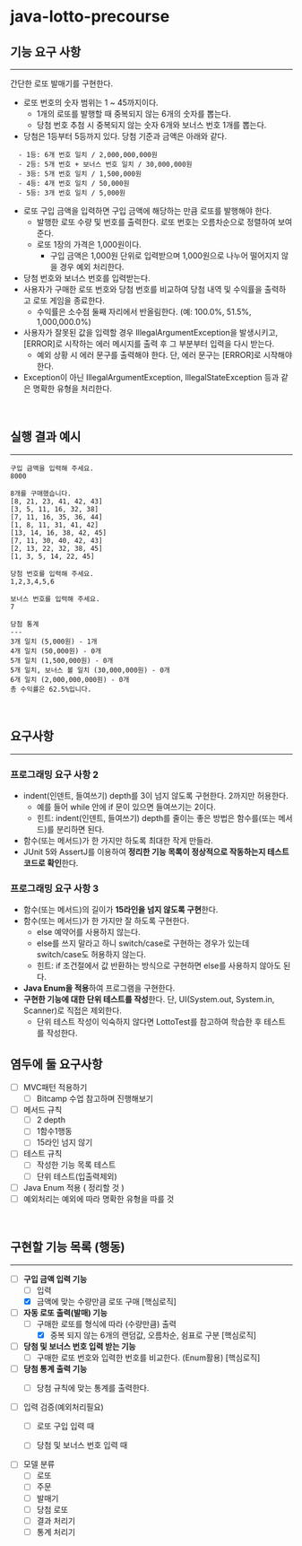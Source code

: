 # java-lotto-precourse

## 기능 요구 사항
- - -
간단한 로또 발매기를 구현한다.
- 로또 번호의 숫자 범위는 1 ~ 45까지이다.
  - 1개의 로또를 발행할 때 중복되지 않는 6개의 숫자를 뽑는다.
  - 당첨 번호 추첨 시 중복되지 않는 숫자 6개와 보너스 번호 1개를 뽑는다.
- 당첨은 1등부터 5등까지 있다. 당첨 기준과 금액은 아래와 같다.
```
  - 1등: 6개 번호 일치 / 2,000,000,000원
  - 2등: 5개 번호 + 보너스 번호 일치 / 30,000,000원
  - 3등: 5개 번호 일치 / 1,500,000원
  - 4등: 4개 번호 일치 / 50,000원
  - 5등: 3개 번호 일치 / 5,000원
```
- 로또 구입 금액을 입력하면 구입 금액에 해당하는 만큼 로또를 발행해야 한다.
  - 발행한 로또 수량 및 번호를 출력한다. 로또 번호는 오름차순으로 정렬하여 보여준다.
  - 로또 1장의 가격은 1,000원이다.
    - 구입 금액은 1,000원 단위로 입력받으며 1,000원으로 나누어 떨어지지 않을 경우 예외 처리한다.
- 당첨 번호와 보너스 번호를 입력받는다.
- 사용자가 구매한 로또 번호와 당첨 번호를 비교하여 당첨 내역 및 수익률을 출력하고 로또 게임을 종료한다.
  - 수익률은 소수점 둘째 자리에서 반올림한다. (예: 100.0%, 51.5%, 1,000,000.0%)
- 사용자가 잘못된 값을 입력할 경우 IllegalArgumentException을 발생시키고, [ERROR]로 시작하는 에러 메시지를 출력 후 그 부분부터 입력을 다시 받는다.
  - 예외 상황 시 에러 문구를 출력해야 한다. 단, 에러 문구는 [ERROR]로 시작해야 한다.
- Exception이 아닌 IllegalArgumentException, IllegalStateException 등과 같은 명확한 유형을 처리한다.

<br>

## 실행 결과 예시
- - -

```
구입 금액을 입력해 주세요.
8000

8개를 구매했습니다.
[8, 21, 23, 41, 42, 43]
[3, 5, 11, 16, 32, 38]
[7, 11, 16, 35, 36, 44]
[1, 8, 11, 31, 41, 42]
[13, 14, 16, 38, 42, 45]
[7, 11, 30, 40, 42, 43]
[2, 13, 22, 32, 38, 45]
[1, 3, 5, 14, 22, 45]

당첨 번호를 입력해 주세요.
1,2,3,4,5,6

보너스 번호를 입력해 주세요.
7

당첨 통계
---
3개 일치 (5,000원) - 1개
4개 일치 (50,000원) - 0개
5개 일치 (1,500,000원) - 0개
5개 일치, 보너스 볼 일치 (30,000,000원) - 0개
6개 일치 (2,000,000,000원) - 0개
총 수익률은 62.5%입니다.
```
<br>

## 요구사항
- - -

### 프로그래밍 요구 사항 2
- indent(인덴트, 들여쓰기) depth를 3이 넘지 않도록 구현한다. 2까지만 허용한다. 
  - 예를 들어 while 안에 if 문이 있으면 들여쓰기는 2이다.
  - 힌트: indent(인덴트, 들여쓰기) depth를 줄이는 좋은 방법은 함수를(또는 메서드)를 분리하면 된다.
- 함수(또는 메서드)가 한 가지만 하도록 최대한 작게 만들라.
- JUnit 5와 AssertJ를 이용하여 **정리한 기능 목록이 정상적으로 작동하는지 테스트 코드로 확인**한다.

### 프로그래밍 요구 사항 3
- 함수(또는 메서드)의 길이가 **15라인을 넘지 않도록 구현**한다.
- 함수(또는 메서드)가 한 가지만 잘 하도록 구현한다.
  - else 예약어를 사용하지 않는다.
  - else를 쓰지 말라고 하니 switch/case로 구현하는 경우가 있는데 switch/case도 허용하지 않는다.
  - 힌트: if 조건절에서 값 반환하는 방식으로 구현하면 else를 사용하지 않아도 된다.
- **Java Enum을 적용**하여 프로그램을 구현한다.
- **구현한 기능에 대한 단위 테스트를 작성**한다. 단, UI(System.out, System.in, Scanner)로 직접은 제외한다.
  - 단위 테스트 작성이 익숙하지 않다면 LottoTest를 참고하여 학습한 후 테스트를 작성한다.

## 염두에 둘 요구사항
- [ ] MVC패턴 적용하기
  - [ ] Bitcamp 수업 참고하며 진행해보기
- [ ] 메서드 규칙
  - [ ] 2 depth
  - [ ] 1함수1행동
  - [ ] 15라인 넘지 않기
- [ ] 테스트 규칙
  - [ ] 작성한 기능 목록 테스트
  - [ ] 단위 테스트(입출력제외)
- [ ] Java Enum 적용 ( 정리할 것 )
- [ ] 예외처리는 예외에 따라 명확한 유형을 따를 것

<br>

## 구현할 기능 목록 (행동)
- - -
- [ ] **구입 금액 입력 기능**
  - [ ] 입력
  - [x] 금액에 맞는 수량만큼 로또 구매 [핵심로직]
- [ ] **자동 로또 출력(발매) 기능**
  - [ ] 구매한 로또를 형식에 따라 (수량만큼) 출력
    - [x] 중복 되지 않는 6개의 랜덤값, 오름차순, 쉼표로 구분 [핵심로직]
- [ ] **당첨 및 보너스 번호 입력 받는 기능**
  - [ ] 구매한 로또 번호와 입력한 번호를 비교한다. (Enum활용) [핵심로직]
- [ ] **당첨 통계 출력 기능**
  - [ ] 당첨 규칙에 맞는 통계를 출력한다.


- [ ] 입력 검증(예외처리필요)
  - [ ] 로또 구입 입력 때
  - [ ] 당첨 및 보너스 번호 입력 때


- [ ] 모델 분류
  - [ ] 로또
  - [ ] 주문
  - [ ] 발매기
  - [ ] 당첨 로또
  - [ ] 결과 처리기
  - [ ] 통계 처리기
